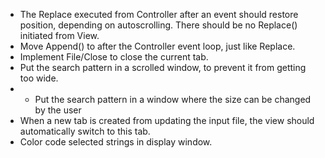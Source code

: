 * The Replace executed from Controller after an event should restore position, depending on autoscrolling. There should be no Replace() initiated from View.
* Move Append() to after the Controller event loop, just like Replace.
* Implement File/Close to close the current tab.
* Put the search pattern in a scrolled window, to prevent it from getting too wide.
* - Put the search pattern in a window where the size can be changed by the user
* When a new tab is created from updating the input file, the view should automatically switch to this tab.
* Color code selected strings in display window.